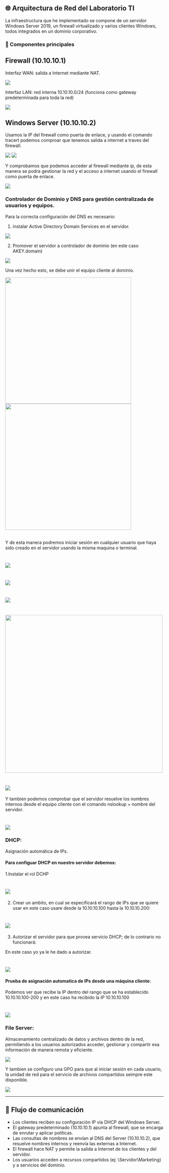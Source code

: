 ## 🌐 Arquitectura de Red del Laboratorio TI

La infraestructura que he implementado se compone de un servidor Windows Server 2019, un firewall virtualizado y varios clientes Windows, todos integrados en un dominio corporativo.

### 🔹 Componentes principales

## Firewall (10.10.10.1)

Interfaz WAN: salida a Internet mediante NAT.

<img src="imgs/sophoswan.png">

Interfaz LAN: red interna 10.10.10.0/24 (funciona como gateway predeterminada para toda la red)

<img src="imgs/sophoslan.png">

## Windows Server (10.10.10.2)<br>

Usamos la IP del firewall como puerta de enlace, y usando el comando tracert podemos comproar que tenemos salida a internet a traves del firewall.

<img src="imgs/red.png">

<img src="imgs/tracert.png">

Y comprobamos que podemos acceder al firewall mediante ip, de esta manera se podra gestionar la red y el acceso a internet usando el firewall como puerta de enlace.

<img src="imgs/red2.png">

### Controlador de Dominio y DNS para gestión centralizada de usuarios y equipos.

Para la correcta configuración del DNS es necesario:<br>
1. instalar Active Directory Domain Services en el servidor.<br>

<img src="imgs/controlador de dominio.png">

2. Promover el servidor a controlador de dominio (en este caso AKEY.domain)<br>

<img src="imgs/dns2.png">

Una vez hecho esto, se debe unir el equipo cliente al dominio.

<div>
   <img src="imgs/cliente.png" height="400">
   <img src="imgs/cliente2.png" height="400">
</div><br>

 Y de esta manera podremos iniciar sesión en cualquier usuario que haya sido creado en el servidor usando la misma maquina o terminal. 

  # <img src="imgs/nany2.png">
    
  # <img src="imgs/nany.png">
   
  # <img src="imgs/edison.png">
   
  # <img src="imgs/edson2.png" width="500" height="500">
   
  # <img src="imgs/edison3.png">


Y tambien podemos comprobar que el servidor resuelve los nombres internos desde el equipo cliente con el comando nslookup + nombre del servidor.

# <img src="imgs/dns.png">

### DHCP:<br>
Asignación automática de IPs.<br>
#### Para configuar DHCP en nuestro servidor debemos:<br>
   1.Instalar el rol DCHP

   # <img src="imgs/dhcp1.png">

   2. Crear un ambito, en cual se especificará el rango de IPs que se quiere usar en este caso usare desde la 10.10.10.100 hasta la 10.10.10.200:

   # <img src="imgs/dhcp2.png">

   3. Autorizar el servidor para que provea servicio DHCP; de lo contrario no funcionará:<br>

   En este caso yo ya le he dado a autorizar.

   # <img src="imgs/dhcp3.png">

#### Prueba de asignación automatica de IPs desde una máquina cliente:<br>

Podemos ver que recibe la IP dentro del rango que se ha establecido 10.10.10.100-200 y en este caso ha recibido la IP 10.10.10.100

# <img src="imgs/dhcp.png">

### File Server:<br>
Almacenamiento centralizado de datos y archivos dentro de la red, permitiendo a los usuarios autorizados acceder, gestionar y compartir esa información de manera remota y eficiente.

<img src="imgs/compartida_servidor.png">

Y tambien se configuro una GPO para que al iniciar sesión en cada usuario, la unidad de red para el servicio de archivos compartidos seimpre este disponible.

<img src="imgs/COMPARTIDA_NANY.png">

---

## 🔹 Flujo de comunicación

* Los clientes reciben su configuración IP vía DHCP del Windows Server.
* El gateway predeterminado (10.10.10.1) apunta al firewall, que se encarga de enrutar y aplicar políticas.
* Las consultas de nombres se envían al DNS del Server (10.10.10.2), que resuelve nombres internos y reenvía las externas a Internet.
* El firewall hace NAT y permite la salida a Internet de los clientes y del servidor.
* Los usuarios acceden a recursos compartidos (ej: \\Servidor\Marketing) y a servicios del dominio.




